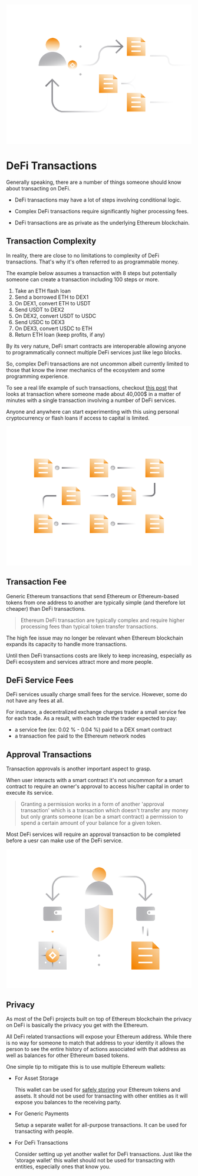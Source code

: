 ![](images/defi6-Main-l.png)

# DeFi Transactions

Generally speaking, there are a number of things someone should know about transacting on DeFi.

- DeFi transactions may have a lot of steps involving conditional logic.

- Complex DeFi transactions require significantly higher processing fees.

- DeFi transactions are as private as the underlying Ethereum blockchain.

## Transaction Complexity

In reality, there are close to no limitations to complexity of DeFi transactions. That's why it's often referred to as programmable money.

The example below assumes a transaction with 8 steps but potentially someone can create a transaction including 100 steps or more.

1. Take an ETH flash loan
2. Send a borrowed ETH to DEX1
3. On DEX1, convert ETH to USDT
4. Send USDT to DEX2
5. On DEX2, convert USDT to USDC
6. Send USDC to DEX3
7. On DEX3, convert USDC to ETH
8. Return ETH loan (keep profits, if any)

By its very nature, DeFi smart contracts are interoperable allowing anyone to programmatically connect multiple DeFi services just like lego blocks.

So, complex DeFi transactions are not uncommon albeit currently limited to those that know the inner mechanics of the ecosystem and some programming experience.

To see a real life example of such transactions, checkout [this post](https://www.coindesk.com/first-mover-how-a-defi-trader-made-an-89-profit-in-minutes-slinging-stablecoins) that looks at transaction where someone made about 40,000$ in a matter of minutes with a single transaction involving a number of DeFi services.

Anyone and anywhere can start experimenting with this using personal cryptocurrency or flash loans if access to capital is limited.

![](images/defi6-Fees-l.png)

## Transaction Fee

Generic Ethereum transactions that send Ethereum or Ethereum-based tokens from one address to another are typically simple (and therefore lot cheaper) than DeFi transactions.

> Ethereum DeFi transaction are typically complex and require higher processing fees than typical token transfer transactions.

The high fee issue may no longer be relevant when Ethereum blockchain expands its capacity to handle more transactions. 

Until then DeFi transactions costs are likely to keep increasing, especially as DeFi ecosystem and services attract more and more people.

## DeFi Service Fees

DeFi services usually charge small fees for the service. However, some do not have any fees at all. 

For instance, a decentralized exchange charges trader a small service fee for each trade. As a result, with each trade the trader expected to pay:

- a service fee (ex: 0.02 % - 0.04 %) paid to a DEX smart contract
- a transaction fee paid to the Ethereum network nodes

## Approval Transactions

Transaction approvals is another important aspect to grasp.

When user interacts with a smart contract it's not uncommon for a smart contract to require an owner's approval to access his/her capital in order to execute its service.

> Granting a permission works in a form of another 'approval transaction' which is a transaction which doesn't transfer any money but only grants someone (can be a smart contract) a permission to spend a certain amount of your balance for a given token.

Most DeFi services will require an approval transaction to be completed before a uesr can make use of the DeFi service.

![](images/defi6-defiprivacy-l.png)

## Privacy

As most of the DeFi projects built on top of Ethereum blockchain the privacy on DeFi is basically the privacy you get with the Ethereum. 

All DeFi related transactions will expose your Ethereum address. While there is no way for someone to match that address to your identity it allows the person to see the entire history of actions associated with that address as well as balances for other Ethereum based tokens.

One simple tip to mitigate this is to use multiple Ethereum wallets: 

- For Asset Storage

    This wallet can be used for [safely storing](/guides/fundamentals/en/4-safe-storage-basics.md) your Ethereum tokens and assets. It should not be used for transacting with other entities as it will expose you balances to the receiving party.
     
- For Generic Payments

    Setup a separate wallet for all-purpose transactions. It can be used for transacting with people.
    
- For DeFi Transactions

    Consider setting up yet another wallet for DeFi transactions. Just like the 'storage wallet' this wallet should not be used for transacting with entities, especially ones that know you.
